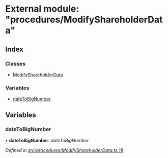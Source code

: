 # External module: "procedures/ModifyShareholderData"

## Index

### Classes

- [ModifyShareholderData](../classes/_procedures_modifyshareholderdata_.modifyshareholderdata.md)

### Variables

- [dateToBigNumber](_procedures_modifyshareholderdata_.md#datetobignumber)

## Variables

### dateToBigNumber

• **dateToBigNumber**: _dateToBigNumber_

_Defined in [src/procedures/ModifyShareholderData.ts:18](https://github.com/PolymathNetwork/polymath-sdk/blob/d34930f/src/procedures/ModifyShareholderData.ts#L18)_
